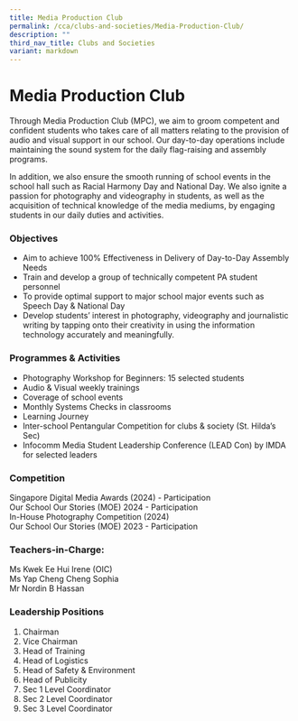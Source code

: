 ```yaml
---
title: Media Production Club
permalink: /cca/clubs-and-societies/Media-Production-Club/
description: ""
third_nav_title: Clubs and Societies
variant: markdown
---
```

Media Production Club
=====================
Through Media Production Club (MPC), we aim to groom competent and confident students who takes care of all matters relating to the provision of audio and visual support in our  school. Our day-to-day operations include maintaining the sound system for the daily flag-raising and assembly programs.

In addition, we also ensure the smooth running of school events in the school hall such as Racial Harmony Day and National Day. We also ignite a passion for photography and videography in students, as well as the acquisition of technical knowledge of the media mediums, by engaging students in our daily duties and activities. 


### Objectives

*   Aim to achieve 100% Effectiveness in Delivery of Day-to-Day Assembly Needs
*   Train and develop a group of technically competent PA student personnel
*  To provide optimal support to major school major events such as Speech Day &amp; National Day
*   Develop students’ interest in photography, videography and journalistic writing by tapping onto their creativity in using the information technology accurately and meaningfully.


### Programmes &amp; Activities

*  Photography Workshop for Beginners: 15 selected students
*  Audio &amp; Visual weekly trainings
*  Coverage of school events
*  Monthly Systems Checks in classrooms
*  Learning Journey 
*  Inter-school Pentangular Competition for clubs &amp; society (St. Hilda’s Sec) 
*  Infocomm Media Student Leadership Conference (LEAD Con) by IMDA for selected leaders

### Competition
Singapore Digital Media Awards (2024) - Participation<br>Our School Our Stories (MOE) 2024 - Participation <br>
In-House Photography Competition (2024) <br>Our School Our Stories (MOE) 2023 - Participation

### Teachers-in-Charge:

Ms Kwek Ee Hui Irene (OIC)&nbsp;  <br>
Ms Yap Cheng Cheng Sophia <br>
Mr Nordin B Hassan


### Leadership Positions
1. Chairman
2. Vice Chairman
3. Head of Training
4. Head of Logistics
5. Head of Safety &amp; Environment
6. Head of Publicity
7. Sec 1 Level Coordinator
8. Sec 2 Level Coordinator
9. Sec 3 Level Coordinator